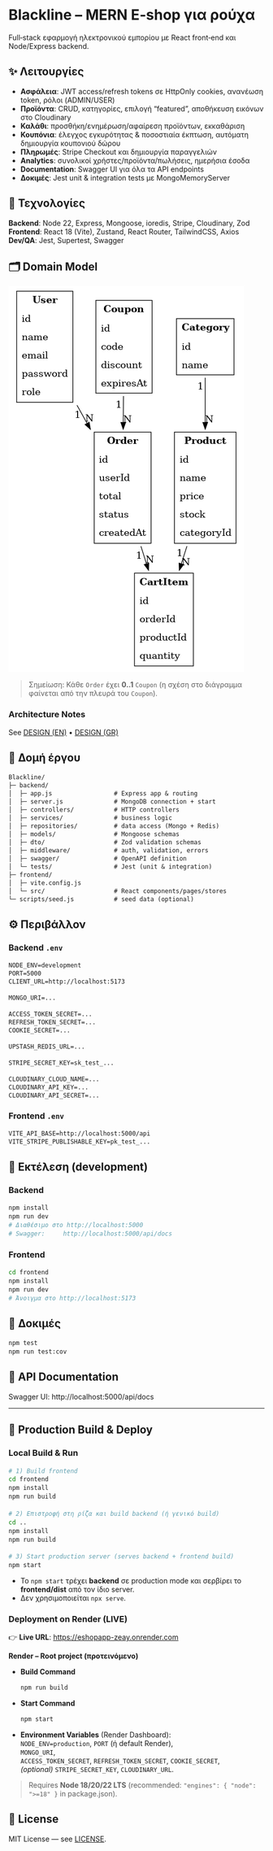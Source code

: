 # Blackline – MERN E‑shop για ρούχα

Full‑stack εφαρμογή ηλεκτρονικού εμπορίου με React front‑end και Node/Express backend.

## ✨ Λειτουργίες
- **Ασφάλεια**: JWT access/refresh tokens σε HttpOnly cookies, ανανέωση token, ρόλοι (ADMIN/USER)
- **Προϊόντα**: CRUD, κατηγορίες, επιλογή “featured”, αποθήκευση εικόνων στο Cloudinary
- **Καλάθι**: προσθήκη/ενημέρωση/αφαίρεση προϊόντων, εκκαθάριση
- **Κουπόνια**: έλεγχος εγκυρότητας & ποσοστιαία έκπτωση, αυτόματη δημιουργία κουπονιού δώρου
- **Πληρωμές**: Stripe Checkout και δημιουργία παραγγελιών
- **Analytics**: συνολικοί χρήστες/προϊόντα/πωλήσεις, ημερήσια έσοδα
- **Documentation**: Swagger UI για όλα τα API endpoints
- **Δοκιμές**: Jest unit & integration tests με MongoMemoryServer

## 🧱 Τεχνολογίες
**Backend**: Node 22, Express, Mongoose, ioredis, Stripe, Cloudinary, Zod  
**Frontend**: React 18 (Vite), Zustand, React Router, TailwindCSS, Axios  
**Dev/QA**: Jest, Supertest, Swagger


## 🗂 Domain Model
![ERD](docs/ERD.png)

> Σημείωση: Κάθε `Order` έχει **0..1** `Coupon` (η σχέση στο διάγραμμα φαίνεται από την πλευρά του `Coupon`).


### Architecture Notes
See [DESIGN (EN)](./DESIGN.En.md) • [DESIGN (GR)](./DESIGN.md)

## 📂 Δομή έργου
```
Blackline/
├─ backend/
│  ├─ app.js                 # Express app & routing
│  ├─ server.js              # MongoDB connection + start
│  ├─ controllers/           # HTTP controllers
│  ├─ services/              # business logic
│  ├─ repositories/          # data access (Mongo + Redis)
│  ├─ models/                # Mongoose schemas
│  ├─ dto/                   # Zod validation schemas
│  ├─ middleware/            # auth, validation, errors
│  ├─ swagger/               # OpenAPI definition
│  └─ tests/                 # Jest (unit & integration)
├─ frontend/
│  ├─ vite.config.js
│  └─ src/                   # React components/pages/stores
└─ scripts/seed.js           # seed data (optional)
```

## ⚙️ Περιβάλλον

### Backend `.env`
```env
NODE_ENV=development
PORT=5000
CLIENT_URL=http://localhost:5173

MONGO_URI=...

ACCESS_TOKEN_SECRET=...
REFRESH_TOKEN_SECRET=...
COOKIE_SECRET=...

UPSTASH_REDIS_URL=...

STRIPE_SECRET_KEY=sk_test_...

CLOUDINARY_CLOUD_NAME=...
CLOUDINARY_API_KEY=...
CLOUDINARY_API_SECRET=...
```

### Frontend `.env`
```env
VITE_API_BASE=http://localhost:5000/api
VITE_STRIPE_PUBLISHABLE_KEY=pk_test_...
```

## 🚀 Εκτέλεση (development)

### Backend
```bash
npm install
npm run dev
# Διαθέσιμο στο http://localhost:5000
# Swagger:     http://localhost:5000/api/docs
```

### Frontend
```bash
cd frontend
npm install
npm run dev
# Άνοιγμα στο http://localhost:5173
```

## 🧪 Δοκιμές
```bash
npm test
npm run test:cov
```

## 📖 API Documentation
Swagger UI: http://localhost:5000/api/docs

---

## 🚀 Production Build & Deploy

### Local Build & Run
```bash
# 1) Build frontend
cd frontend
npm install
npm run build

# 2) Επιστροφή στη ρίζα και build backend (ή γενικό build)
cd ..
npm install
npm run build

# 3) Start production server (serves backend + frontend build)
npm start
```
- Το `npm start` τρέχει **backend** σε production mode και σερβίρει το **frontend/dist** από τον ίδιο server.
- Δεν χρησιμοποιείται `npx serve`.

### Deployment on Render (LIVE)
👉 **Live URL**: https://eshopapp-zeay.onrender.com  <!-- βάλε το δικό σου URL -->

**Render – Root project (προτεινόμενο)**
- **Build Command**
  ```bash
  npm run build
  ```
- **Start Command**
  ```bash
  npm start
  ```
- **Environment Variables** (Render Dashboard):  
  `NODE_ENV=production`, `PORT` (ή default Render),  
  `MONGO_URI`,  
  `ACCESS_TOKEN_SECRET`, `REFRESH_TOKEN_SECRET`, `COOKIE_SECRET`,  
  *(optional)* `STRIPE_SECRET_KEY`, `CLOUDINARY_URL`.

> Requires **Node 18/20/22 LTS** (recommended: `"engines": { "node": ">=18" }` in package.json).


## 📜 License
MIT License — see [LICENSE](./LICENSE).
